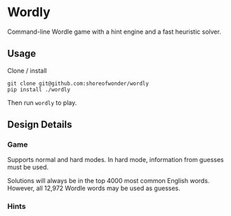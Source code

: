 # Wordly

Command-line Wordle game with a hint engine and a fast heuristic solver.

## Usage 

Clone / install
```
git clone git@github.com:shoreofwonder/wordly
pip install ./wordly
```

Then run `wordly` to play. 

## Design Details

### Game

Supports normal and hard modes. In hard mode, information from guesses must be used.

Solutions will always be in the top 4000 most common English words. However, all 12,972 Wordle words
may be used as guesses.


### Hints